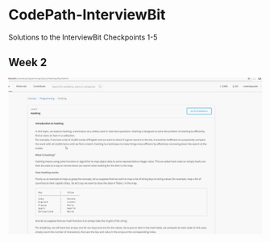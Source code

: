 # CodePath-InterviewBit

Solutions to the InterviewBit Checkpoints 1-5

## Week 2
<img src='Gifs/Week_2_PreSession.gif' title='Week 2' width='' alt='Week 2' />

